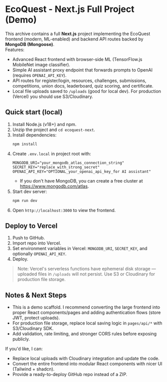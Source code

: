 
# EcoQuest - Next.js Full Project (Demo)

This archive contains a full **Next.js** project implementing the EcoQuest frontend (modern, ML-enabled) and backend API routes backed by **MongoDB (Mongoose)**.  
Features:
- Advanced React frontend with browser-side ML (TensorFlow.js MobileNet image classifier).
- Simple AI assistant proxy endpoint that forwards prompts to OpenAI (requires `OPENAI_API_KEY`).
- API routes for register/login, resources, challenges, submissions, competitions, union docs, leaderboard, quiz scoring, and certificate.
- Local file uploads saved to `/uploads` (good for local dev). For production (Vercel) you should use S3/Cloudinary.

## Quick start (local)

1. Install Node.js (v18+) and npm.
2. Unzip the project and `cd ecoquest-next`.
3. Install dependencies:
   ```bash
   npm install
   ```
4. Create `.env.local` in project root with:
   ```
   MONGODB_URI="your_mongodb_atlas_connection_string"
   SECRET_KEY="replace_with_strong_secret"
   OPENAI_API_KEY="OPTIONAL_your_openai_api_key_for AI assistant"
   ```
   - If you don't have MongoDB, you can create a free cluster at https://www.mongodb.com/atlas.
5. Start dev server:
   ```bash
   npm run dev
   ```
6. Open `http://localhost:3000` to view the frontend.

## Deploy to Vercel

1. Push to GitHub.
2. Import repo into Vercel.
3. Set environment variables in Vercel: `MONGODB_URI`, `SECRET_KEY`, and optionally `OPENAI_API_KEY`.
4. Deploy.
> Note: Vercel's serverless functions have ephemeral disk storage — uploaded files in `/uploads` will not persist. Use S3 or Cloudinary for production file storage.

## Notes & Next Steps
- This is a demo scaffold. I recommend converting the large frontend into proper React components/pages and adding authentication flows (store JWT, protect uploads).
- For production file storage, replace local saving logic in `pages/api/*` with S3/Cloudinary SDK.
- Add validation, rate limiting, and stronger CORS rules before exposing publicly.

If you'd like, I can:
- Replace local uploads with Cloudinary integration and update the code.
- Convert the entire frontend into modular React components with nicer UI (Tailwind + shadcn).
- Provide a ready-to-deploy GitHub repo instead of a ZIP.

